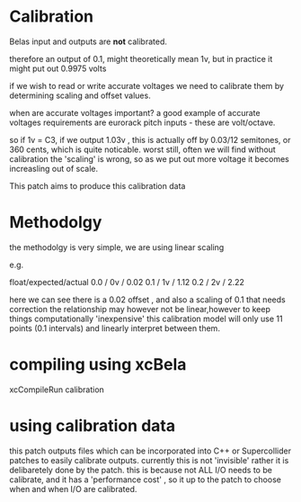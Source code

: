 # Calibration

Belas input and outputs are **not** calibrated.

therefore an output of 0.1, might theoretically mean 1v, but in practice it might put out 0.9975 volts

if we wish to read or write accurate voltages we need to calibrate them by determining scaling and offset values.

when are accurate voltages important?
a good example of accurate voltages requirements are eurorack pitch inputs - these are volt/octave.

so if 1v = C3, if we output 1.03v , this is actually off by 0.03/12 semitones, or 360 cents, which is quite noticable.
worst still, often we will find without calibration the 'scaling' is wrong, so as we put out more voltage it becomes increasling out of scale.


This patch aims to produce this calibration data



# Methodolgy  

the methodolgy is very simple, we are using linear scaling

e.g. 

float/expected/actual
0.0 / 0v / 0.02
0.1 / 1v / 1.12
0.2 / 2v / 2.22

here we can see there is a 0.02 offset , and also a scaling of 0.1 that needs correction
the relationship may however not be linear,however to keep things computationally 'inexpensive'
this calibration model will only use 11 points (0.1 intervals) and linearly interpret between them.



# compiling using xcBela

xcCompileRun calibration


# using calibration data

this patch outputs files which can be incorporated into C++ or Supercollider patches to easily calibrate outputs.
currently this is not 'invisible' rather it is delibaretely done by the patch.
this is because not ALL I/O needs to be calibrate, and it has a 'performance cost' , so it up to the patch to choose when and when  I/O are calibrated.
